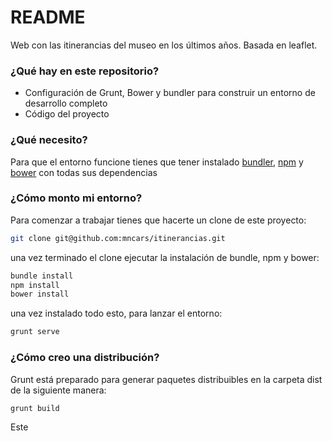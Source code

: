 # README #

Web con las itinerancias del museo en los últimos años. Basada en leaflet.

### ¿Qué hay en este repositorio? ###

* Configuración de Grunt, Bower y bundler para construir un entorno de desarrollo completo
* Código del proyecto

### ¿Qué necesito? ###

Para que el entorno funcione tienes que tener instalado [bundler](http://bundler.io/), [npm](https://www.npmjs.org/)
y [bower](http://bower.io/) con todas sus dependencias

### ¿Cómo monto mi entorno? ###

Para comenzar a trabajar tienes que hacerte un clone de este proyecto:
~~~~~~~~~~~~~~~~~~~~~~~~~~~~ .bash
git clone git@github.com:mncars/itinerancias.git
~~~~~~~~~~~~~~~~~~~~~~~~~~~~

una vez terminado el clone ejecutar la instalación de bundle, npm y bower:

~~~~~~~~~~~~~~~~~~~~~~~~~~~~ .bash
bundle install
npm install
bower install
~~~~~~~~~~~~~~~~~~~~~~~~~~~~

una vez instalado todo esto, para lanzar el entorno:
~~~~~~~~~~~~~~~~~~~~~~~~~~~~ .bash
grunt serve
~~~~~~~~~~~~~~~~~~~~~~~~~~~~


### ¿Cómo creo una distribución? ###

Grunt está preparado para generar paquetes distribuibles en la carpeta dist de la siguiente manera:

~~~~~~~~~~~~~~~~~~~~~~~~~~~~ .bash
grunt build
~~~~~~~~~~~~~~~~~~~~~~~~~~~~

Este